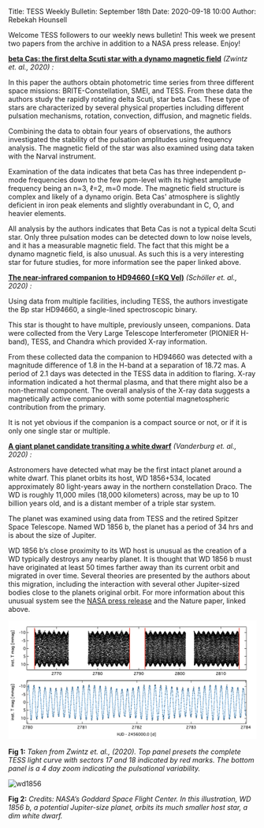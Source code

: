 Title: TESS Weekly Bulletin: September 18th
Date: 2020-09-18 10:00
Author: Rebekah Hounsell

Welcome TESS followers to our weekly news bulletin! This week we present two papers from the archive in addition to a NASA press release. Enjoy!


**[beta Cas: the first delta Scuti star with a dynamo magnetic field](https://arxiv.org/abs/2009.04784)** *(Zwintz et. al., 2020) :*

In this paper the authors obtain photometric time series from three different space missions: BRITE-Constellation, SMEI, and TESS. From these data the authors study the rapidly rotating delta Scuti, star beta Cas. These type of stars are characterized by several physical properties including different pulsation mechanisms, rotation, convection, diffusion, and magnetic fields. 

Combining the data to obtain four years of observations, the authors investigated the stability of the pulsation amplitudes  using frequency analysis. The magnetic field of the star was also examined using data taken with the Narval instrument.

Examination of the data indicates that beta Cas has three independent p-mode frequencies down to the few ppm-level with its highest amplitude frequency being an n=3, ℓ=2, m=0 mode. The magnetic  field structure is complex and likely of a dynamo origin.  Beta Cas' atmosphere is slightly deficient in iron peak elements and slightly overabundant in C, O, and heavier elements. 

All analysis by the authors indicates that Beta Cas is not a typical delta Scuti star. Only three pulsation modes can be detected down to low noise levels, and it has a measurable magnetic field. The fact that this might be a dynamo magnetic field, is also unusual. As such this is a very interesting star for future studies, for more information see the paper linked above.

**[The near-infrared companion to HD94660 (=KQ Vel)](https://arxiv.org/abs/2009.07060)** *(Schöller et. al., 2020) :*

Using data from multiple facilities, including TESS, the authors investigate the Bp star HD94660, a single-lined spectroscopic binary.

This star is thought to have multiple, previously unseen, companions. Data were collected from the Very Large Telescope Interferometer (PIONIER H-band), TESS, and Chandra which provided X-ray information.

From these collected data the companion to HD94660 was detected with a magnitude difference of 1.8 in the H-band at a separation of 18.72 mas. A period of 2.1 days was detected in the TESS data in addition to flaring. X-ray information indicated a hot thermal plasma, and that there might also be a non-thermal component. The overall analysis of the X-ray data suggests a magnetically active companion with some potential magnetospheric contribution from the primary.

It is not yet obvious if the companion is a compact source or not, or if it is only one single star or multiple.

**[A giant planet candidate transiting a white dwarf](https://www.nature.com/articles/s41586-020-2713-y)** *(Vanderburg et. al., 2020) :*

Astronomers have detected what may be the first intact planet around a white dwarf. This planet orbits its host, WD 1856+534, located approximately 80 light-years away in the northern constellation Draco. The WD is roughly 11,000 miles (18,000 kilometers) across, may be up to 10 billion years old, and is a distant member of a triple star system.

The planet was examined using data from TESS and the retired Spitzer Space Telescope.  Named WD 1856 b, the planet has a period of 34 hrs and is about the size of Jupiter.

WD 1856 b’s close proximity to its WD host is unusual as the creation of a WD typically destroys any nearby planet. It is thought that WD 1856 b must have originated at least 50 times farther away than its current orbit and migrated in over time. Several theories are presented by the authors about this migration, including the interaction with several other Jupiter-sized bodies close to the planets original orbit.  For more information about this unusual system see the [NASA press release](https://www.nasa.gov/press-release/nasa-missions-spy-first-possible-survivor-planet-hugging-white-dwarf-star) and the Nature paper, linked above.


![Zwintz](images/news/Zwintz_2020.png)

**Fig 1:** *Taken from Zwintz et. al., (2020). Top panel presets the complete TESS light curve with sectors 17 and 18 indicated by red marks. The bottom panel is a 4 day zoom indicating the pulsational variability.*

![wd1856](images/news/wd_1856.png)

**Fig 2:** *Credits: NASA’s Goddard Space Flight Center. In this illustration, WD 1856 b, a potential Jupiter-size planet, orbits its much smaller host star, a dim white dwarf.*

